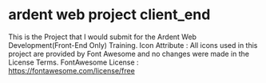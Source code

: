 # ardent web project client_end
 This is the Project  that I would submit for the Ardent Web Development(Front-End Only) Training.
 Icon Attribute : All icons used in this project are provided by Font Awesome and no changes were made in the License Terms. FontAwesome License : https://fontawesome.com/license/free
